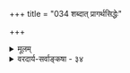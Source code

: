 +++
title = "034 शब्दात् प्रागर्थसिद्धेः"

+++
<details><summary>मूलम्</summary>

शब्दात् प्रागर्थसिद्धेः परमपि च तयोरक्षभेदादिबोधात् शब्दैक्ये वाच्यभेदादपि बहुषु पदेष्वेकवाच्यप्रसिद्धेः ।  
साम्यासत्त्याद्ययोगाद्युगपदवगतेर्व्यक्तिजात्यादिशब्दैः शब्दाध्यासो न युक्तः प्रथयति विषयं किन्तु संज्ञा तटस्था ॥ ३४ ॥
</details>

<details><summary>वरदार्य-सर्वाङ्कषा - ३४</summary>

572 

. 

[शब्दाध्यासानुमाननिरासः ] 

259. 

शब्दात् प्रागर्थसिद्धेः, परमपि च तयोरक्षभेदादिबोधात् 

शब्दैक्ये वाच्यभेदादपि बहुषु पदेष्वेकवाच्यप्रसिद्धेः । साम्यासत्त्याद्ययोगात्, युगपदवगतेर्व्यक्तिजात्यादिशब्दैः 

शब्दाध्यासो न युक्तः; प्रथयति विषयं किन्तु संज्ञा तटस्था ॥34॥ 



शब्दाध्यासवादं विमृशति - शब्दादित्यादि । लोके हि सर्वोऽपि प्रत्ययः शब्दानुविद्ध एव दृश्यते । न हि शब्दमन्तरार्थः, अर्थमन्तरा शब्दो वा कुत्रचिदनुभूयते । तेन तत्तद्वाचकशब्दस्य वाच्यस्य अर्थस्य चाविनाभावो वर्तते । यत्राविनाभावस्तत्रान्यतरेणैव निर्वाहे अन्यतरन्नास्तीति सहोपलंभनियमवादप्रसरणेन शब्द एवार्थात्मना भासते इति शब्दविवर्तवादिनो वदन्ति । तदेतन्न युज्यते, उभयोरविनाभावस्यासिद्धत्वात्। कुतः ? शब्दात् प्राक् **अर्थसिद्धेः** = अर्थस्य प्रसिद्धेः । अर्थं दृष्ट्वा शब्दं स्मरन्ति । तत्र प्रथममर्थः, अनन्तरं शब्दः । परमपि च अर्थस्य सिद्धेः । शक्तिज्ञानरहितस्य हि शब्दे श्रुतेऽप्यर्थप्रतीतिर्न भवति । अनन्तरं तु भवति । ततश्च तयोर्नाविनाभावः । किञ्च **तयोः** = शब्दार्थयोः **अक्षभेदादिबोधात्** = तत्तद्ग्राहकस्येन्द्रियस्य भिन्नतयावगमात् । अर्थ : चक्षुरादिग्राह्यः, शब्दस्तु श्रोत्रग्राह्यः । एवं भिन्नेन्द्रियग्राह्यत्वस्य सर्वविदितत्वान्न तयोर्युगपदवगतिसंभवः । ततश्च कुत्रापि न शब्दाध्याससंभवः, भिन्नेन्द्रियवेद्यत्वात् । अपि च - शब्दैक्ये सत्यपि **वाच्यभेदात्** = वाच्यस्य अर्थस्य भिन्नत्वात् । यथा हर्यादिपदं नानार्थकम् । तस्य पदस्य केनार्थेनाविनाभावः ? कथं वा तन्निर्णयः ? न तावन्मात्रम् । एकस्यैवार्थस्य वाचकानि भाषापदान्यनन्तानि सन्ति, भाषाणामसंख्येयत्वात् । अतः कीदृशभाषापदेनार्थस्याविनाभावः ? कथं वा तन्निर्णयः ? विनिगमकं वा किमस्ति ? एवम् - बहुष्वपि पदेषु सत्सु **एकवाच्यप्रसिद्धेः** = एकस्यैवार्थस्य प्रसिद्धेः । स्वर्गनाकत्रिदिवादिपदानि स्वर्गवाचकानि । केन पदेन स्वर्गस्याविनाभावः ? कथं वा निर्णयः ? अपि च **साम्यासत्त्याद्ययोगात्** = **साम्यम्** = उभयोस्समानधर्मता, तस्या अयोगात् । शब्दस्तु आहंकारिको भिन्नजातीयः । अर्थास्तु भिन्नजातीयाः । एवम् - **आसत्तिः** = एकदेशवर्तित्वम्, तस्याप्ययोगात् । शब्द आकाशगतः, अर्थस्तु यथायथं तद्व्यतिरिक्ते भूतलादौ । आदिपदेन शब्दे तीव्रत्वमन्दत्वादयोऽनुभूयन्ते, नैतेऽर्थे दृश्यन्ते । किञ्च – व्यक्तिजात्यादिशब्दैः **युगपदवगतेः** = व्यक्तिवाचकजातिवाचकगुणवाचकपदैः द्रव्यवाचकपदैश्च सहैव प्रयोगे तेषां सर्वसांकर्यप्रसङ्गात् । एकदैव बोधजननात् । ' नीलमुत्पलम्' इत्यादिसमानाधिकरणवाक्येषु जातिगुणादिपरस्परविरुद्धधर्मैर्विशिष्ट एकोऽर्थः एकदैव प्रतीयते, न तु क्रमेण । यदि शब्दार्थयोरभेदः, तर्हि जातिगुणयोरप्यभेदप्रसङ्गः । न चैष युक्तः । एभिः कारणैः शब्दाध्यासो न युक्तः । कथं तर्हि कदाचित् शब्दानुविद्धोऽपि अनुभूयते ? इत्यत्र – **किन्तु** = परंतु **संज्ञा** = वाचकपदम् तटस्था - प्रत्येकमेव वर्तमाना सती अर्थं प्रथयति प्रकाशयति । वाच्यवाचकयोरविनाभावाभावेऽपि तयोर्वाच्यवाचकभावसंबन्धस्य नियतत्वात्, एकसंबन्धिज्ञानविधया शब्दः अर्थं स्मारयति, अर्थो वा शब्द 

I 

1 

260. 

573 

[शब्दाध्यासानुमाननिरासः ] 

धीत्वाच्छन्दानुविद्धां विमतमतिमुशन्त्यत्र शाब्दाः, न सत् तत् 

तस्यार्थस्मार्यभावात्; स्फुरतु च स कथं बालमूकादिबोधे । सूक्ष्मा वाङ्नात्र कल्प्या; न हि समधिगता तादृशी क्वापि संज्ञा 

वाचः सूक्ष्माद्यवस्थाकथनमपि विदुर्भावनाद्यर्थमाप्ताः ॥35॥ 



स्मारयति । अपि च शब्दार्थयोरविनाभावे हि अग्निपदोच्चारणे जिह्वा दग्धा स्यादित्यादि न्यायसूत्रभाष्यादौ द्रष्टव्यम् । अतः शब्दाध्यासो न युक्तः ॥ ३४ ॥
</details>

